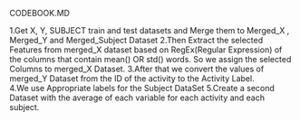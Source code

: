 CODEBOOK.MD

1.Get X, Y, SUBJECT train and test datasets and Merge them to Merged_X , Merged_Y and Merged_Subject Dataset
2.Then Extract the selected Features from merged_X dataset based on RegEx(Regular Expression) of the columns that contain mean() OR std() words. So we assign the selected Columns to merged_X Dataset.
3.After that we convert the values of merged_Y Dataset from the ID of the activity to the Activity Label.  
4.We use Appropriate labels for the Subject DataSet 
5.Create a second Dataset with the average of each variable for each activity and each subject.
